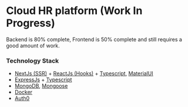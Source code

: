 # Cloud HR platform (Work In Progress)

Backend is 80% complete, Frontend is 50% complete and still requires a good amount of work.

### Technology Stack
- [NextJs (SSR)](https://nextjs.org/) + [ReactJs (Hooks)](https://reactjs.org/docs/hooks-intro.html) + [Typescript](https://www.typescriptlang.org/docs/), [MaterialUI](https://material-ui.com/)
- [ExpressJs](https://expressjs.com/) + [Typescript](https://www.typescriptlang.org/docs/)
- [MongoDB](https://docs.mongodb.com/), [Mongoose](https://mongoosejs.com/docs/)
- [Docker](https://docs.docker.com/)
- [Auth0](https://auth0.com/)
